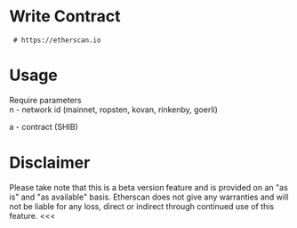 # Write Contract
     
     # https://etherscan.io

# Usage
Require parameters <br />
n - network id (mainnet, ropsten, kovan,
rinkenby, goerli) <br />

a - contract (SHIB)

# Disclaimer
Please take note that this is a beta version 
feature and is provided on an "as is" and "as 
available" basis. Etherscan does not give any 
warranties and will not be liable for any loss,
direct or indirect through continued use
of this feature.
<<<

